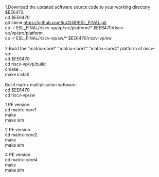 1.Download the updated software source code to your working directory $EE6470.<br>
cd $EE6470<br>
git clone https://github.com/ku1248/ESL_FINAL.git<br>
cp -r ESL_FINAL/riscv-vp/vp/src/platform/* $EE6470/riscv-vp/vp/src/platform<br>
cp -r ESL_FINAL/riscv-vp/sw/* $EE6470/riscv-vp/sw<br>
<br>
2.Build the "matrix-core1" "matrix-core2" "matrix-core4" platform of riscv-vp:<br>
cd $EE6470<br>
cd riscv-vp/vp/build<br>
cmake ..<br>
make install<br><br>
Build matrix multiplication software:<br>
cd $EE6470<br>
cd riscv-vp/sw<br>

1 PE version:<br>
cd matrix-core1<br>
make<br>
make sim<br>

2 PE version:<br>
cd matrix-core2<br>
make<br>
make sim<br>

4 PE version:<br>
cd matrix-core4<br>
make<br>
make sim<br>
